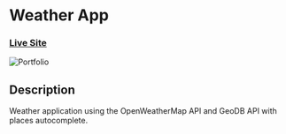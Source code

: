 # Weather App

### [Live Site](https://robertnjenga.github.io/react_weather_app/)

![Portfolio](https://i.postimg.cc/Bvs66X67/weather01.png)

## Description
Weather application using the OpenWeatherMap API and GeoDB API with places autocomplete.
